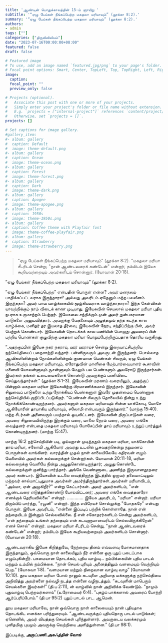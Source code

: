 ```yaml
---
title: 'ஆண்டின் பொதுக்காலத்தின் 15-ம் ஞாயிறு '
subtitle: '“ஏழு பேய்கள் நீங்கப்பெற்ற மகதலா மரியாவும்” (லூக்கா 8:2).'
summary: '“ஏழு பேய்கள் நீங்கப்பெற்ற மகதலா மரியாவும்” (லூக்கா 8:2).'
authors:
- admin
tags: [""]
categories: ["திருவிவிலியம்"]
date: "2023-07-16T00:00:00+08:00"
featured: false
draft: false

# Featured image
# To use, add an image named `featured.jpg/png` to your page's folder.
# Focal point options: Smart, Center, TopLeft, Top, TopRight, Left, Right, BottomLeft, Bottom, BottomRight
image:
  caption:
  focal_point: ""
  preview_only: false

# Projects (optional).
#   Associate this post with one or more of your projects.
#   Simply enter your project's folder or file name without extension.
#   E.g. `projects = ["internal-project"]` references `content/project/deep-learning/index.md`.
#   Otherwise, set `projects = []`.
projects: []

# Set captions for image gallery.
#gallery_item:
#- album: gallery
#  caption: Default
#  image: theme-default.png
#- album: gallery
#  caption: Ocean
#  image: theme-ocean.png
#- album: gallery
#  caption: Forest
#  image: theme-forest.png
#- album: gallery
#  caption: Dark
#  image: theme-dark.png
#- album: gallery
#  caption: Apogee
#  image: theme-apogee.png
#- album: gallery
#  caption: 1950s
#  image: theme-1950s.png
#- album: gallery
#  caption: Coffee theme with Playfair font
#  image: theme-coffee-playfair.png
#- album: gallery
#  caption: Strawberry
#  image: theme-strawberry.png
---
```

> “ஏழு பேய்கள் நீங்கப்பெற்ற மகதலா மரியாவும்” (லூக்கா 8:2).
“மகதலா மரியா சீடரிடம் சென்று, "நான் ஆண்டவரைக் கண்டேன்" என்றார்; தம்மிடம் இயேசு கூறியவற்றையும் அவர்களிடம் சொன்னார். (யோவான் 20:18).

“ஏழு பேய்கள் நீங்கப்பெற்ற மகதலா மரியாவும்” (லூக்கா 8:2).

“ஏழு பேய்கள் நீங்கப்பெற்ற” என்பதின் பொருள் என்ன? அவர் மனநலம் பாதிக்கப்பட்டவராக இருந்தாரா? அல்லது அவரிடம் ஏதேனும் மற்ற பலவீனம் இருந்ததா? அவர் பாவ வாழ்க்கையில் மூழ்கியவராக வாழ்ந்தாதாரா? இந்த கேள்விகள் யாவற்றிக்கும் நாம் விடைக் காண முடியாது.
இயேசுவின் செயலால் மகதலா மரியா புதிய நபராக உருமாற்றம் பெற்றார். இயேசுவை சந்திக்கும் முன் அவர் துன்பகரமான பாடுகளை அனுபவித்தார். அவருக்கு வேதனையும் அழுத்தமும் தந்த கடந்த கால வாழ்க்கை, மனிதர் தர இயலாத தீர்வை, இயேசுவின் நேரடி சந்திப்பிற்கு பின், அவர் பெற்றுக் கொண்டார். 
இயேசுவின் தொடக்கக் கால பணியின் பொழுது அவரைப் பின் பற்றிய பொண்கள் குழுவிற்கு மகதலா மரியா பொறுப்பேற்றிருப்பதாக தொரிய வருகிறது. 

“அதற்குப்பின் இயேசு நகர் நகராய், ஊர் ஊராய்ச் சென்று இறையாட்சிபற்றிய நற்செய்தியைப் பறைசாற்றி வந்தார். பன்னிருவரும் அவருடன் இருந்தனர். பொல்லாத ஆவிகளினின்றும் நோய்களினின்றும் குணமான பெண்கள் சிலரும், ஏழு பேய்கள் நீங்கப்பெற்ற மகதலா மரியாவும், ஏரோதுவின் மாளிகை மேற்பார்வையாளர் கூசாவின் மனைவி யோவன்னாவும் சூசன்னாவும் மேலும் பல பெண்களும் அவரோடு இருந்தார்கள். இவர்கள் தங்கள் உடைமைகளைக் கொண்டு அவருக்குப் பணிவிடை செய்துவந்தார்கள்.” (லூக்கா 8:1-3).
இயேசுவின் மரணம் வரையிலும், அதற்குப் பின்னும் மகதலா மரியா இயேசுவிற்கு பிரமாணிக்கமாய் இருந்தார். 
இயேசுவின் சிலுவைப் பாடுகளை உற்று நோக்கியப் பெண்களுள் இவரே முதன்மைப் பெண்ணாக நற்செய்தியில் குறிப்பிடப்படுகிறார். “பெண்கள் சிலரும் தொலையில் நின்று உற்று நோக்கிக்கொண்டிருந்தனர். அவர்களுள் மகதலா மரியாவும் சின்ன யாக்கோபு, யோசே ஆகியோரின் தாயாகிய மரியாவும், சலோமி என்பவரும் இருந்தனர்.” (மாற்கு 15:40). மற்ற சீடர்கள் அனைவரும் பயத்தால் ஓடிவிட்டனர். இயேசுவின் திருப்பாடுகள் வரை, அவரை சிலுவையிலிருந்து இறக்கும் வரை, மாலை நேரம் வரை, அவரை எங்கே வைத்தனர் என்பதை மகதலா மரியாவும் யோசேப்பின் தாய் மரியாவும் உற்றுப் பார்த்துக் கொண்டிருந்தனர். (மாற்கு 15:47).

மாற்கு 16:2 நற்செய்தியின் படி, ஓய்வுநாள் முடிந்ததும் மகதலா மரியா, யாக்கோபின் தாய் மரியா, சலோமி ஆகியோர் அவரது உடலில் பூசுவதற்கென்று நறுமணப் பொருள்கள் வாங்கினர். வாரத்தின் முதல் நாள் காலையிலேயே கதிரவன் எழும் வேளையில் அவர்கள் கல்லறைக்குச் சென்றார்கள்.
யோவான் 20:11-18, மரியா கல்லறைக்கு வெளியே நின்று அழுதுகொண்டிருந்தார்; அழுது கொண்டே கல்லறைக்குள் குனிந்து பார்த்தார். அங்கே வெண்ணாடை அணிந்த இருவானதூதரை அவர் கண்டார். இயேசுவின் உடலை வைத்திருந்த இடத்தில் ஒருவர் தலைமாட்டிலும் மற்றவர் கால்மாட்டிலுமாக அவர்கள் அமர்ந்திருந்தார்கள்.அவர்கள் மரியாவிடம், "அம்மா, ஏன் அழுகிறீர்?" என்று கேட்டார்கள். அவர் அவர்களிடம், "என் ஆண்டவரை எடுத்துக்கொண்டு போய்விட்டனர்; அவரை எங்கே வைத்தனரோ எனக்குக் தெரியவில்லை" என்றார். ............. இயேசு அவரிடம், "மரியா" என்றார். மரியா திரும்பிப் பார்த்து, "ரபூனி" என்றார். இந்த எபிரேயச் சொல்லுக்கு "போதகரே" என்பது பொருள். இயேசு அவரிடம், "என்னை இப்படிப் பற்றிக் கொள்ளாதே. நான் என் தந்தையிடம் இன்னும் செல்லவில்லை. நீ என் சகோதரர்களிடம் சென்று அவர்களிடம், "என் தந்தையும் உங்கள் தந்தையும் என் கடவுளுமானவரிடம் செல்லவிருக்கிறேன்" எனச் சொல்" என்றார். மகதலா மரியா சீடரிடம் சென்று, "நான் ஆண்டவரைக் கண்டேன்" என்றார்; தம்மிடம் இயேசு கூறியவற்றையும் அவர்களிடம் சொன்னார். (யோவான் 20:18).

ஆண்டவராகிய இயேசு கிறித்துவே, நேற்றைய தினம் எவ்வளவு மோசமானதாக இருந்தாலும், ஒவ்வொரு நாள் காலையிலும் நீர் என்னை ஒரு புதுப் படைப்பாக எழுப்புகின்றீர். பசுமையான தொடக்கம், புதிய வாழ்வு... நம்பிக்கையின் புதிய பாடல் மற்றும் உம்மில் நம்பிக்கை. 
 “நான் செயல் புரியும் அனைத்திலும் வளமையும் வெற்றியும் பெற.” (யோசுவா 1:8).  “வளமயான மற்றும் நிறைவான வாழ்வு வாழ” (யோவான் 10:10).
தூய மகதலா மரியா போல் நானும் கடவுளை அறியாத மக்களுக்கு நற்செய்தியை அறிவித்து அவர்களை நல்வழி நடத்த என்னை வழிநடத்தும்.  “கடவுளின் மாபெரும் செயல்களை இவர்கள்!” (தி.ப 2:11), ன் வாழ்வில் நான் அறிவிக்க வேண்டும்.  “நாமும் புதுவாழ்வு பெற்றவர்களாய்” (உரோமையர் 6:4). “புகழ்ப் பாக்களால் அவரைப் போற்றி ஆர்ப்பரிப்போம்.” (தி.பா 95:2) புதுப் பாடல் பாட. ஆமென்.

தூய மகதலா மரியாவே, நான் ஒவ்வொரு நாள் காலையையும் நான் புதியதாக தொடங்கிட எனக்கா பரிந்துரையும். “ஆண்டவருக்குப் புதியதொரு பாடல் பாடுங்கள்; ஏனெனில், அவர் வியத்தகு செயல்கள் புரிந்துள்ளார். அவருடைய வலக்கரமும் புனிதமிகு புயமும் அவருக்கு வெற்றியை அளித்துள்ளன.” (தி.பா 98:1).

இப்படிக்கு,
___அருட்பணி.அகஃத்தின் வோங்___
